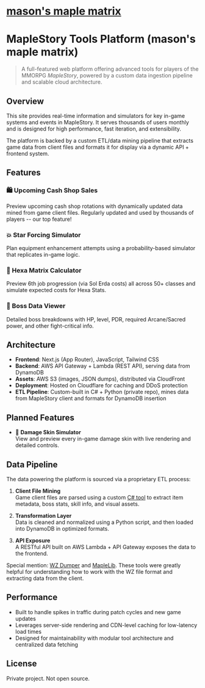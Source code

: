 # [mason's maple matrix](https://masonym.dev/)

# MapleStory Tools Platform (mason's maple matrix)

> A full-featured web platform offering advanced tools for players of the MMORPG *MapleStory*, powered by a custom data ingestion pipeline and scalable cloud architecture.

## Overview

This site provides real-time information and simulators for key in-game systems and events in MapleStory. It serves thousands of users monthly and is designed for high performance, fast iteration, and extensibility.

The platform is backed by a custom ETL/data mining pipeline that extracts game data from client files and formats it for display via a dynamic API + frontend system.

## Features

### 🛍️ Upcoming Cash Shop Sales
Preview upcoming cash shop rotations with dynamically updated data mined from game client files. Regularly updated and used by thousands of players -- our top feature!

### 💥 Star Forcing Simulator
Plan equipment enhancement attempts using a probability-based simulator that replicates in-game logic.

### 🔷 Hexa Matrix Calculator
Preview 6th job progression (via Sol Erda costs) all across 50+ classes and simulate expected costs for Hexa Stats.

### 🐲 Boss Data Viewer
Detailed boss breakdowns with HP, level, PDR, required Arcane/Sacred power, and other fight-critical info.

## Architecture

- **Frontend**: Next.js (App Router), JavaScript, Tailwind CSS  
- **Backend**: AWS API Gateway + Lambda (REST API), serving data from DynamoDB  
- **Assets**: AWS S3 (images, JSON dumps), distributed via CloudFront  
- **Deployment**: Hosted on Cloudflare for caching and DDoS protection  
- **ETL Pipeline**: Custom-built in C# + Python (private repo), mines data from MapleStory client and formats for DynamoDB insertion  

## Planned Features

- 🎨 **Damage Skin Simulator**  
  View and preview every in-game damage skin with live rendering and detailed controls.

## Data Pipeline

The data powering the platform is sourced via a proprietary ETL process:

1. **Client File Mining**  
   Game client files are parsed using a custom [C# tool](https://github.com/masonym/cash-shop-wz-extractor) to extract item metadata, boss stats, skill info, and visual assets.

2. **Transformation Layer**  
   Data is cleaned and normalized using a Python script, and then loaded into DynamoDB in optimized formats.

3. **API Exposure**  
   A RESTful API built on AWS Lambda + API Gateway exposes the data to the frontend.

Special mention: [WZ Dumper](https://github.com/Xterminatorz/WZ-Dumper) and [MapleLib](https://github.com/Xterminatorz/MapleLib). These tools were greatly helpful for understanding how to work with the WZ file format and extracting data from the client.

## Performance

- Built to handle spikes in traffic during patch cycles and new game updates  
- Leverages server-side rendering and CDN-level caching for low-latency load times  
- Designed for maintainability with modular tool architecture and centralized data fetching

## License

Private project. Not open source.
